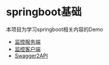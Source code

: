 # springboot基础  
本项目为学习springboot相关内容的Demo
- [监控服务端](https://github.com/leowy/springboot/tree/master/springboot-admin-server) 
- [监控客户端](https://github.com/leowy/springboot/tree/master/springboot-admin-client)
- [Swagger2API](https://github.com/leowy/springboot/tree/master/springboot-swagger2)